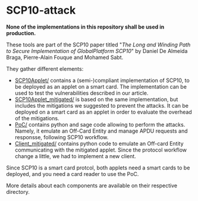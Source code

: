 # SCP10-attack

**None of the implementations in this repository shall be used in production.**

These tools are part of the SCP10 paper titled "*The Long and Winding Path to Secure Implementation of GlobalPlatform SCP10*" by Daniel De Almeida Braga, Pierre-Alain Fouque and Mohamed Sabt.

They gather different elements:
 * [SCP10Applet/](SCP10Applet/) contains a (semi-)compliant implementation of SCP10, to be deployed as an applet on a smart card. The implementation can be used to test the vulnerabilities described in our article.
 * [SCP10Applet_mitigated/](SCP10Applet_mitigated/) is based on the same implementation, but includes the mitigations we suggested to prevent the attacks. It can be deployed on a smart card as an applet in order to evaluate the overhead of the mitigations.
 * [PoC/](PoC/) contains python and sage code allowing to perform the attacks. Namely, it emulate an Off-Card Entity and manage APDU requests and responsse, following SCP10 workflow.
 * [Client_mitigated/](Client_mitigated/) contains python code to emulate an Off-card Entity communicating with the mitigated applet. Since the protocol workflow change a little, we had to implement a new client.
 
 Since SCP10 is a smart card protcol, both applets need a smart cards to be deployed, and you need a card reader to use the PoC.
 
 More details about each components are available on their respective directory.
